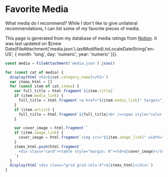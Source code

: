 # Favorite Media

What media do I recommend? While I don't like to give unilateral recommendations, I can list some of my favorite pieces of media.

This page is generated from my database of media ratings from [Notion](https://wasabipesto.com/notion). It was last updated on ${new Date(FileAttachment('media.json').lastModified).toLocaleDateString('en-US', { month: 'long', day: 'numeric', year: 'numeric' })}.

```js
const media = FileAttachment('media.json').json()
```

```js
for (const cat of media) {
  display(html`<h2>${cat.category_name}</h2>`)
  var items_html = []
  for (const item of cat.items) {
    var full_title = html.fragment`${item.title}`
    if (item.media_link) {
      full_title = html.fragment`<a href="${item.media_link}" target="_blank">${item.title}</a>`
    }
    if (item.artist) {
      full_title = html.fragment`${full_title}<br /><span style="color: var(--theme-foreground-muted)">${item.artist}</span>`
    }

    var cover_image = html.fragment``
    if (item.image_link) {
      cover_image = html.fragment`<img src="${item.image_link}" width="80" style="margin: 0 0.5rem;">`
    }
    items_html.push(html.fragment`
      <div class="card"><table style="margin: 0"><td>${cover_image}</td><td width="99%">${full_title}</td></div>
    `)
  }
  display(html`<div class="grid grid-cols-4">${items_html}</div>`)
}
```
